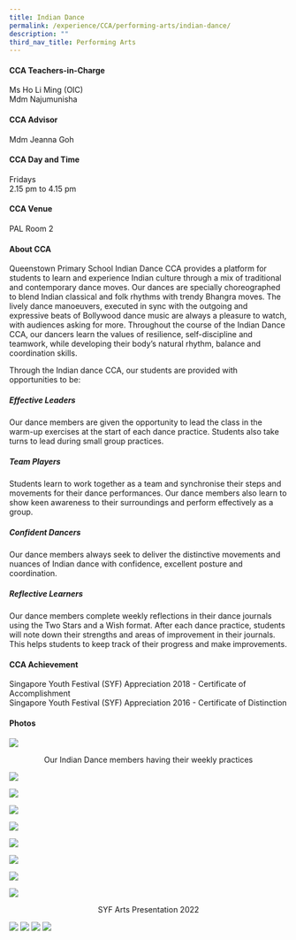 ```yaml
---
title: Indian Dance
permalink: /experience/CCA/performing-arts/indian-dance/
description: ""
third_nav_title: Performing Arts
---
```

#### **CCA Teachers-in-Charge**
Ms Ho Li Ming (OIC)<br>
Mdm Najumunisha

#### **CCA Advisor**
Mdm Jeanna Goh

#### **CCA Day and Time**
Fridays<br>
2.15 pm to 4.15 pm

#### **CCA Venue**
PAL Room 2

#### **About CCA**
Queenstown Primary School Indian Dance CCA provides a platform for students to learn and experience Indian culture through a mix of traditional and contemporary dance moves. Our dances are specially choreographed to blend Indian classical and folk rhythms with trendy Bhangra moves. The lively dance manoeuvers, executed in sync with the outgoing and expressive beats of Bollywood dance music are always a pleasure to watch, with audiences asking for more. Throughout the course of the Indian Dance CCA, our dancers learn the values of resilience, self-discipline and teamwork, while developing their body’s natural rhythm, balance and coordination skills.

Through the Indian dance CCA, our students are provided with opportunities to be:

##### **Effective Leaders**
Our dance members are given the opportunity to lead the class in the warm-up exercises at the start of each dance practice. Students also take turns to lead during small group practices.

##### **Team Players**
Students learn to work together as a team and synchronise their steps and movements for their dance performances. Our dance members also learn to show keen awareness to their surroundings and perform effectively as a group.

##### **Confident Dancers**
Our dance members always seek to deliver the distinctive movements and nuances of Indian dance with confidence, excellent posture and coordination.

##### **Reflective Learners**
Our dance members complete weekly reflections in their dance journals using the Two Stars and a Wish format. After each dance practice, students will note down their strengths and areas of improvement in their journals. This helps students to keep track of their progress and make improvements. 

#### **CCA Achievement**
Singapore Youth Festival (SYF) Appreciation 2018 - Certificate of Accomplishment<br>
Singapore Youth Festival (SYF) Appreciation 2016 - Certificate of Distinction

#### **Photos**

![](/images/indian%20dance%201.jpg)
<center>Our Indian Dance members having their weekly practices</center>

![](/images/CCA%20IndianDance/2022syf-inddan1.jpg)

![](/images/CCA%20IndianDance/2022syf-inddan2.jpg)

![](/images/CCA%20IndianDance/2022syf-inddan3.jpg)

![](/images/CCA%20IndianDance/2022syf-inddan4.jpg)

![](/images/CCA%20IndianDance/2022syf-inddan5.jpg)

![](/images/CCA%20IndianDance/2022syf-inddan6.jpg)

![](/images/CCA%20IndianDance/2022syf-inddan7.jpg)

![](/images/CCA%20IndianDance/2022syf-inddan8.jpg)
<center>SYF Arts Presentation 2022</center>

![](/images/indian%20dance%205.jpg)
![](/images/indian%20dance%206.jpg)
![](/images/indian%20dance%207.jpg)
![](/images/indian%20dance%208.jpg)
